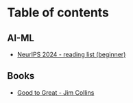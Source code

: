 # Table of contents

## AI-ML

* [NeurIPS 2024 - reading list (beginner)](README.md)

## Books

* [Good to Great - Jim Collins](books/good-to-great-jim-collins.md)

